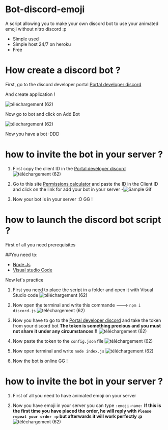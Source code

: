 # Bot-discord-emoji

A script allowing you to make your own discord bot to use your animated emoji without nitro discord :p

* Simple used
* Simple host 24/7 on heroku
* Free

# How create a discord bot ?

First, go to the discord developer portal 
[Portal developer discord](https://discord.com/developers/applications)

And create application !

![téléchargement (62)](https://user-images.githubusercontent.com/60527359/93457640-89b5a600-f8df-11ea-8d57-fb4843b679c4.png)

Now go to bot and click on Add Bot

![téléchargement (62)](https://skybot.fr/uploads/1600338156.png)

Now you have a bot :DDD

# how to invite the bot in your server ?

1. First copy the client ID in the [Portal developer discord](https://discord.com/developers/applications)
![téléchargement (62)](https://skybot.fr/uploads/1600345742.gif)

2. Go to this site [Permissions calculator](https://discordapi.com/permissions.html#536881152) and paste the ID in the Client ID and click on the link for add your bot in your server
-![Sample Gif](https://i.goopics.net/DXR74.gif)

3. Now your bot is in your server :O GG !

# how to launch the discord bot script ?

First of all you need prerequisites

##You need to:

* [Node Js](https://nodejs.org/en/)
* [Visual studio Code](https://code.visualstudio.com/)

Now let's practice

1. First you need to place the script in a folder and open it with Visual Studio code
![téléchargement (62)](https://skybot.fr/uploads/1600344660.png)

2. Now open the terminal and write this commande ---> `npm i discord.js`
![téléchargement (62)](https://skybot.fr/uploads/1600344890.gif)

3. Now you have to go to the [Portal developer discord](https://discord.com/developers/applications) and take the token from your discord bot 
**The token is something precious and you must not share it under any circumstances !!**
![téléchargement (62)](https://skybot.fr/uploads/1600345133.png)

4. Now paste the token to the `config.json` file 
![téléchargement (62)](https://skybot.fr/uploads/1600345413.gif)

5. Now open terminal and write `node index.js`
![téléchargement (62)](https://skybot.fr/uploads/1600345531.gif)

6. Now the bot is online GG !

# how to invite the bot in your server ?

1. First of all you need to have animated emoji on your server

2. Now you have emoji in your server you can type `:emoji-name:` 
**If this is the first time you have placed the order, he will reply with `Please repeat your order :p` but afterwards it will work perfectly :p**
![téléchargement (62)](https://skybot.fr/uploads/1600347224.gif)


